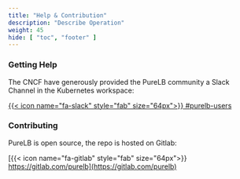 ```yaml
---
title: "Help & Contribution"
description: "Describe Operation"
weight: 45
hide: [ "toc", "footer" ]
---
```


### Getting Help

The CNCF have generously provided the PureLB community a Slack Channel in the Kubernetes workspace:

[{{< icon name="fa-slack" style="fab" size="64px">}} #purelb-users ](https://kubernetes.slack.com/archives/C01BCB7U031)

### Contributing
PureLB is open source, the repo is hosted on Gitlab:

[{{< icon name="fa-gitlab" style="fab" size="64px">}} https://gitlab.com/purelb](https://gitlab.com/purelb)
